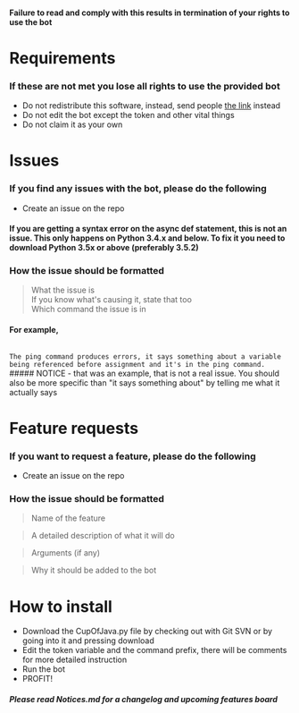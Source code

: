 #### Failure to read and comply with this results in termination of your rights to use the bot

# Requirements
### If these are not met you lose all rights to use the provided bot
- Do not redistribute this software, instead, send people [the link](https://github.com/Nytelife26/Discord-Bots) instead
- Do not edit the bot except the token and other vital things
- Do not claim it as your own

# Issues
### If you find any issues with the bot, please do the following
- Create an issue on the repo

#### If you are getting a syntax error on the async def statement, this is not an issue. This only happens on Python 3.4.x and below. To fix it you need to download Python 3.5x or above (preferably 3.5.2)

### How the issue should be formatted
> What the issue is <br/>
> If you know what's causing it, state that too <br/>
> Which command the issue is in

#### For example,
<code> 
The ping command produces errors, it says something about a variable being referenced before assignment and it's in the ping command.
</code>
##### NOTICE - that was an example, that is not a real issue. You should also be more specific than "it says something about" by telling me what it actually says


# Feature requests
### If you want to request a feature, please do the following
- Create an issue on the repo

### How the issue should be formatted
> Name of the feature

> A detailed description of what it will do

> Arguments (if any)

> Why it should be added to the bot

# How to install
- Download the CupOfJava.py file by checking out with Git SVN or by going into it and pressing download
- Edit the token variable and the command prefix, there will be comments for more detailed instruction
- Run the bot
- PROFIT!

##### Please read Notices.md for a changelog and upcoming features board
